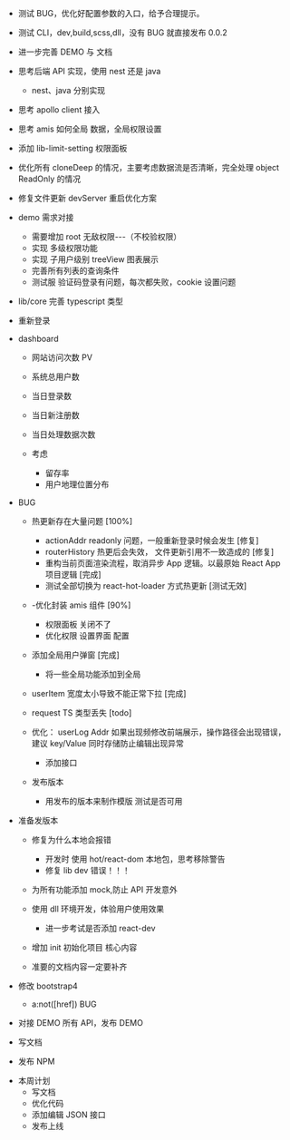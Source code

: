 - 测试 BUG，优化好配置参数的入口，给予合理提示。
- 测试 CLI，dev,build,scss,dll，没有 BUG 就直接发布 0.0.2
- 进一步完善 DEMO 与 文档
- 思考后端 API 实现，使用 nest 还是 java

  - nest、java 分别实现

- 思考 apollo client 接入

- 思考 amis 如何全局 数据，全局权限设置
- 添加 lib-limit-setting 权限面板
- 优化所有 cloneDeep 的情况，主要考虑数据流是否清晰，完全处理 object ReadOnly 的情况
- 修复文件更新 devServer 重启优化方案

- demo 需求对接

  - 需要增加 root 无敌权限---（不校验权限）
  - 实现 多级权限功能
  - 实现 子用户级别 treeView 图表展示
  - 完善所有列表的查询条件
  - 测试服 验证码登录有问题，每次都失败，cookie 设置问题

- lib/core 完善 typescript 类型
- 重新登录

- dashboard

  - 网站访问次数 PV
  - 系统总用户数
  - 当日登录数
  - 当日新注册数
  - 当日处理数据次数

  - 考虑
    - 留存率
    - 用户地理位置分布

- BUG

  - 热更新存在大量问题 [100%]

    - actionAddr readonly 问题，一般重新登录时候会发生 [修复]
    - routerHistory 热更后会失效， 文件更新引用不一致造成的 [修复]
    - 重构当前页面渲染流程，取消异步 App 逻辑。以最原始 React App 项目逻辑 [完成]
    - 测试全部切换为 react-hot-loader 方式热更新 [测试无效]

  - -优化封装 amis 组件 [90%]
    - 权限面板 关闭不了
    - 优化权限 设置界面 配置
  - 添加全局用户弹窗 [完成]
    - 将一些全局功能添加到全局
  - userItem 宽度太小导致不能正常下拉 [完成]
  - request TS 类型丢失 [todo]

  - 优化： userLog Addr 如果出现频修改前端展示，操作路径会出现错误，建议 key/Value 同时存储防止编辑出现异常

    - 添加接口

  - 发布版本
    - 用发布的版本来制作模版 测试是否可用

- 准备发版本

  - 修复为什么本地会报错

    - 开发时 使用 hot/react-dom 本地包，思考移除警告
    - 修复 lib dev 错误！！！

  - 为所有功能添加 mock,防止 API 开发意外
  - 使用 dll 环境开发，体验用户使用效果
    - 进一步考试是否添加 react-dev
  - 增加 init 初始化项目 核心内容
  - 准要的文档内容一定要补齐

- 修改 bootstrap4

  - a:not([href]) BUG

- 对接 DEMO 所有 API，发布 DEMO
- 写文档
- 发布 NPM

* 本周计划
  - 写文档
  - 优化代码
  - 添加编辑 JSON 接口
  - 发布上线
